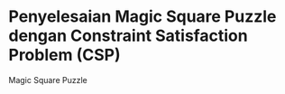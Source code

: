 # Penyelesaian Magic Square Puzzle dengan Constraint Satisfaction Problem (CSP)
Magic Square Puzzle
